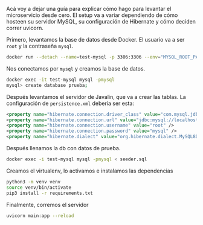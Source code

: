 Acá voy a dejar una guía para explicar cómo hago para levantar el microservicio desde cero. El setup va a variar dependiendo de cómo hosteen su servidor MySQL, su configuración de Hibernate y cómo deciden correr uvicorn.

Primero, levantamos la base de datos desde Docker. El usuario va a ser `root` y la contraseña `mysql`.
```bash
docker run --detach --name=test-mysql -p 3306:3306 --env="MYSQL_ROOT_PASSWORD=mysql" -v /var/run/mysqld:/var/run/mysqld mysql:8
```

Nos conectamos por `mysql` y creamos la base de datos.
```bash
docker exec -it test-mysql mysql -pmysql
mysql> create database prueba;
```

Después levantamos el servidor de Javalin, que va a crear las tablas. La configuración de `persistence.xml` debería ser esta:
```xml
<property name="hibernate.connection.driver_class" value="com.mysql.jdbc.Driver" />
<property name="hibernate.connection.url" value="jdbc:mysql://localhost:3306/prueba" />
<property name="hibernate.connection.username" value="root" />
<property name="hibernate.connection.password" value="mysql" />
<property name="hibernate.dialect" value="org.hibernate.dialect.MySQL8Dialect" />
```

Después llenamos la db con datos de prueba.
```bash
docker exec -i test-mysql mysql -pmysql < seeder.sql
```

Creamos el virtualenv, lo activamos e instalamos las dependencias
```bash
python3 -m venv venv
source venv/bin/activate
pip3 install -r requirements.txt
```

Finalmente, corremos el servidor
```bash
uvicorn main:app --reload
```
